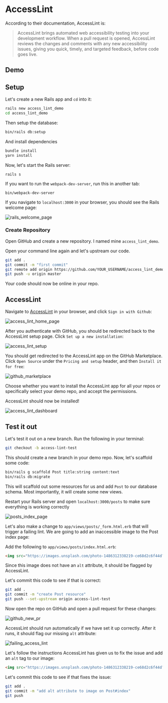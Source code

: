 # AccessLint

According to their documentation, AccessLint is:

>AccessLint brings automated web accessibility testing into your development workflow. When a pull request is opened, AccessLint reviews the changes and comments with any new accessibility issues, giving you quick, timely, and targeted feedback, before code goes live.

## Demo

## Setup

Let's create a new Rails app and `cd` into it:

```sh
rails new access_lint_demo
cd access_lint_demo
```

Then setup the database:

```sh
bin/rails db:setup
```

And install dependencies

```sh
bundle install
yarn install
```

Now, let's start the Rails server:

```shell
rails s
```

If you want to run the `webpack-dev-server`, run this in another tab:

```shell
bin/webpack-dev-server
```

If you navigate to `localhost:3000` in your browser, you should see the Rails welcome page:

![rails_welcome_page](./images/rails_welcome_page.jpg)

### Create Repository

Open GitHub and create a new repository. I named mine `access_lint_demo`.

Open your command line again and let's upstream our code.

```sh
git add .
git commit -m "first commit"
git remote add origin https://github.com/YOUR_USERNAME/access_lint_demo.git
git push -u origin master
```

Your code should now be online in your repo.

## AccessLint

Navigate to [AccessLint](https://accesslint.com) in your browser, and click `Sign in with Github`:

![access_lint_home_page](./images/access_lint_home_page.jpg)

After you authenticate with GitHub, you should be redirected back to the AccessLint setup page. Click `Set up a new installation`:

![access_lint_setup](./images/access_lint_setup.jpg)

You should get redirected to the AccessLint app on the GitHub Marketplace. Click `Open Source` under the `Pricing and setup` header, and then `Install it for free`:

![github_marketplace](./images/github_marketplace.jpg)

Choose whether you want to install the AccessLint app for all your repos or specifically select your demo repo, and accept the permissions.

AccessLint should now be installed!

![access_lint_dashboard](./images/access_lint_dashboard.jpg)

## Test it out

Let's test it out on a new branch. Run the following in your terminal:

```sh
git checkout -b access-lint-test
```

This should create a new branch in your demo repo. Now, let's scaffold some code:

```sh
bin/rails g scaffold Post title:string content:text
bin/rails db:migrate
```

This will scaffold out some resources for us and add `Post` to our database schema. Most importantly, it will create some new views.

Restart your Rails server and open `localhost:3000/posts` to make sure everything is working correctly

![posts_index_page](./images/posts_index_page.jpg)

Let's also make a change to `app/views/posts/_form.html.erb` that will trigger a failing lint. We are going to add an inaccessible image to the Post index page:

Add the following to `app/views/posts/index.html.erb`:

```html
<img src="https://images.unsplash.com/photo-1486312338219-ce68d2c6f44d?ixlib=rb-1.2.1&ixid=eyJhcHBfaWQiOjEyMDd9&auto=format&fit=crop&w=1352&q=80">
```

Since this image does not have an `alt` attribute, it should be flagged by AccessLint.

Let's commit this code to see if that is correct:

```sh
git add .
git commit -m "create Post resource"
git push --set-upstream origin access-lint-test
```

Now open the repo on GitHub and open a pull request for these changes:

![github_new_pr](./images/github_new_pr.jpg)

AccessLint should run automatically if we have set it up correctly. After it runs, it should flag our missing `alt` attribute:

![failing_access_lint](./images/failing_access_lint.jpg)

Let's follow the instructions AccessLint has given us to fix the issue and add an `alt` tag to our image:

```html
<img src="https://images.unsplash.com/photo-1486312338219-ce68d2c6f44d?ixlib=rb-1.2.1&ixid=eyJhcHBfaWQiOjEyMDd9&auto=format&fit=crop&w=1352&q=80" alt="person using MacBook Pro">
```

Let's commit this code to see if that fixes the issue:

```sh
git add .
git commit -m "add alt attribute to image on Post#index"
git push
```
